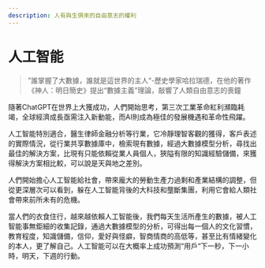 ```yaml
---
description: 人有與生俱來的自由意志的權利
---
```


# 人工智能

> ”誰掌握了大數據，誰就是這世界的主人“-歷史學家哈拉瑞德，在他的著作《神人：明日簡史》提出“數據主義”理論，敲響了人類自由意志的喪鐘

隨著ChatGPT在世界上大獲成功，人們開始思考，第三次工業革命紅利瀕臨耗竭，全球經濟成長亟需注入新動能，而AI則成為極佳的發展機遇和革命性飛躍。

人工智能特別適合，醫生律師金融分析等行業，它冷靜理智客觀的獲得，客戶表述的實際情況，從行業共享數據庫中，檢索現有數據，經過大數據模型分析，尋找出最佳的解決方案，比現有只能依賴從業人員個人，狹隘有限的知識經驗儲備，來獲得解決方案相比較，可以說是天與地之差別。

人們開始擔心人工智能給社會，帶來龐大的勞動生產力過剩和產業結構的調整，但從更深層次可以看到，躲在人工智能背後的大科技和壟斷集團，利用它會給人類社會帶來前所未有的危機。

當人們的衣食住行，越來越依賴人工智能後，我們每天生活所產生的數據，被人工智能事無鉅細的收集記錄，通過大數據模型的分析，可得出每一個人的文化習慣，教育程度，知識儲備，信仰，愛好與怪癖，智商情商的高低等，甚至比有情緒變化的本人，更了解自己。人工智能可以在大概率上成功預測“用戶“下一秒，下一小時，明天，下週的行動。
